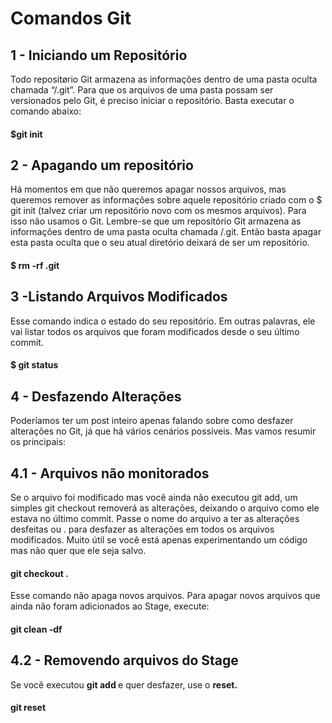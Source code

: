 # Comandos Git
## 1 - Iniciando um Repositório
Todo repositørio Git armazena as informações dentro de uma pasta oculta chamada “/.git”. Para que os arquivos de uma pasta possam ser versionados pelo Git, é preciso iniciar o repositório. Basta executar o comando abaixo:

#### $git init


## 2 - Apagando um repositório
Há momentos em que não queremos apagar nossos arquivos, mas queremos remover as informações sobre aquele repositório criado com o $ git init (talvez criar um repositório novo com os mesmos arquivos). Para isso não usamos o Git. Lembre-se que um repositório Git armazena as informações dentro de uma pasta oculta chamada /.git. Então basta apagar esta pasta oculta que o seu atual diretório deixará de ser um repositório.

#### $ rm -rf .git

## 3 -Listando Arquivos Modificados
Esse comando indica o estado do seu repositório. Em outras palavras, ele vai listar todos os arquivos que foram modificados desde o seu último commit.

#### $ git status


## 4 - Desfazendo Alterações
Poderíamos ter um post inteiro apenas falando sobre como desfazer alterações no Git, já que há vários cenários possíveis. Mas vamos resumir os principais:

## 4.1 - Arquivos não monitorados
Se o arquivo foi modificado mas você ainda não executou git add, um simples git checkout removerá as alterações, deixando o arquivo como ele estava no último commit. Passe o nome do arquivo a ter as alterações desfeitas ou . para desfazer as alterações em todos os arquivos modificados. Muito útil se você está apenas experimentando um código mas não quer que ele seja salvo.

#### git checkout .

Esse comando não apaga novos arquivos. Para apagar novos arquivos que ainda não foram adicionados ao Stage, execute:

#### git clean -df

## 4.2 - Removendo arquivos do Stage

Se você executou <b> git add </b> e quer desfazer, use o <b>reset.</b>

#### git reset
